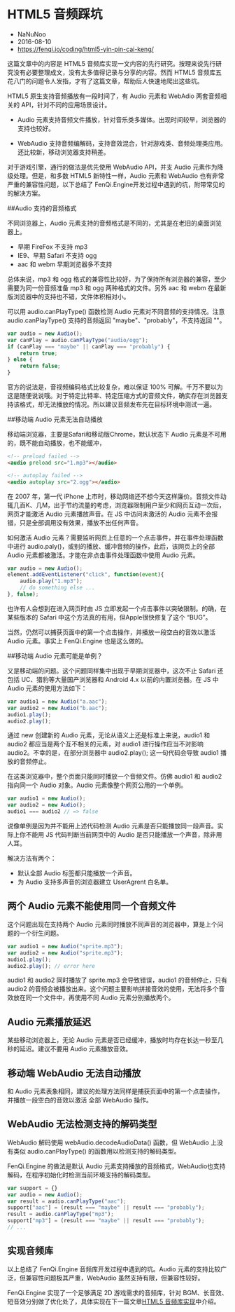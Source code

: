 # HTML5 音频踩坑

- NaNuNoo
- 2016-08-10
- https://fenqi.io/coding/html5-yin-pin-cai-keng/


这篇文章中的内容是 HTML5 音频库实现一文内容的先行研究。按理来说先行研究没有必要整理成文，没有太多值得记录与分享的内容。然而 HTML5 音频库五花八门的问题令人发指，才有了这篇文章，帮助后人快速地爬出这些坑。

HTML5 原生支持音频播放有一段时间了，有 Audio 元素和 WebAdio 两套音频相关的 API，针对不同的应用场景设计。

* Audio 元素支持音频文件播放，针对音乐类多媒体。出现时间较早，浏览器的支持也较好。

* WebAudio 支持音频编解码，支持音效混合，针对游戏类、音频处理类应用。还比较新，移动浏览器支持稍差。

对于游戏引擎，通行的做法是优先使用 WebAudio API，并支 Audio 元素作为降级处理。但是，和多数 HTML5 新特性一样，Audio 元素和 WebAudio 也有非常严重的兼容性问题，以下总结了 FenQi.Engine开发过程中遇到的坑，附带常见的的解决方案。

##Audio 支持的音频格式

不同浏览器上，Audio 元素支持的音频格式是不同的，尤其是在老旧的桌面浏览器上。

* 早期 FireFox 不支持 mp3
* IE9、早期 Safari 不支持 ogg
* aac 和 webm 早期浏览器多不支持

总体来说，mp3 和 ogg 格式的兼容性比较好，为了保持所有浏览器的兼容，至少需要为同一份音频准备 mp3 和 ogg 两种格式的文件。另外 aac 和 webm 在最新版浏览器中的支持也不错，文件体积相对小。

可以用 audio.canPlayType() 函数检测 Audio 元素对不同音频的支持情况。注意 audio.canPlayType() 支持的音频返回 "maybe"、"probably"，不支持返回 ""。

```js
var audio = new Audio();
var canPlay = audio.canPlayType("audio/ogg");
if (canPlay === "maybe" || canPlay === "probably") {
    return true;
} else {
    return false;
}
```

官方的说法是，音视频编码格式比较复杂，难以保证 100% 可解。千万不要以为这是随便说说哦。对于特定比特率、特定压缩方式的音频文件，确实存在浏览器支持该格式，却无法播放的情况。所以建议音频发布先在目标环境中测试一遍。

##移动端 Audio 元素无法自动播放

移动端浏览器，主要是Safari和移动版Chrome，默认状态下 Audio 元素是不可用的，既不能自动播放，也不能缓冲，

```html
<!-- preload failed -->
<audio preload src="1.mp3"></audio>

<!-- autoplay failed -->
<audio autoplay src="2.ogg"></audio>
```

在 2007 年，第一代 iPhone 上市时，移动网络还不想今天这样廉价。音频文件动辄几百K、几M，出于节约流量的考虑，浏览器限制用户至少和网页互动一次后，网页才能激活 Audio 元素播放声音。在 JS 中访问未激活的 Audio 元素不会报错，只是全部调用没有效果，播放不出任何声音。

如何激活 Audio 元素？需要监听网页上任意的一个点击事件，并在事件处理函数中进行 audio.paly()，或别的播放、缓冲音频的操作，此后，该网页上的全部 Audio 元素都被激活。才能在非点击事件处理函数中使用 Audio 元素。

```js
var audio = new Audio();
element.addEventListener("click", function(event){
    audio.play("1.mp3");
    // do something else ...
}, false);
```

也许有人会想到在进入网页时由 JS 立即发起一个点击事件以突破限制。的确，在某些版本的 Safari 中这个方法真的有用，但Apple很快修复了这个 “BUG”。

当然，仍然可以捕获页面中的第一个点击操作，并播放一段空白的音效以激活 Audio 元素。事实上 FenQi.Engine 也是这么做的。

##移动端 Audio 元素可能是单例？

又是移动端的问题。这个问题同样集中出现于早期浏览器中，这次不止 Safari 还包括 UC、猎豹等大量国产浏览器和 Android 4.x 以前的内置浏览器。在 JS 中 Audio 元素的使用方法如下：

```js
var audio1 = new Audio("a.aac");
var audio2 = new Audio("b.aac");
audio1.play();
audio2.play();
```

通过 new 创建新的 Audio 元素，无论从语义上还是标准上来说，audio1 和 audio2 都应当是两个互不相关的元素，对 audio1 进行操作应当不对影响 audio2。不幸的是，在部分浏览器中 audio2.play(); 这一句代码会导致 audio1 播放的音频停止。

在这类浏览器中，整个页面只能同时播放一个音频文件。仿佛 audio1 和 audio2 指向同一个 Audio 对象。Audio 元素像整个网页公用的一个单例。

```js
var audio1 = new Audio();
var audio2 = new Audio();
audio1 === audio2 // => false
```

说像单例是因为并不能用上述代码检测 Audio 元素是否只能播放同一段声音。实际上你不能用 JS 代码判断当前网页中的 Audio 是否只能播放一个声音，除非用人耳。

解决方法有两个：

* 默认全部 Audio 标签都只能播放一个声音。
* 为 Audio 支持多声音的浏览器建立 UserAgrent 白名单。

## 两个 Audio 元素不能使用同一个音频文件

这个问题出现在支持两个 Audio 元素同时播放不同声音的浏览器中，算是上个问题的一个衍生问题。

```js
var audio1 = new Audio("sprite.mp3");
var audio2 = new Audio("sprite.mp3");
audio1.play();
audio2.play(); // error here
```

audio1 和 audio2 同时播放了 sprite.mp3 会导致错误，audio1 的音频停止，只有 audio2 的音频会被播放出来。这个问题主要影响拼接音效的使用，无法将多个音效放在同一个文件中，再使用不同 Audio 元素分别播放两个。

## Audio 元素播放延迟

某些移动浏览器上，无论 Audio 元素是否已经缓冲，播放时均存在长达一秒至几秒的延迟。建议不要用 Audio 元素播放音效。

## 移动端 WebAudio 无法自动播放

和 Audio 元素表象相同，建议的处理方法同样是捕获页面中的第一个点击操作，并播放一段空白的音效以激活 全部 WebAudio 操作。

## WebAudio 无法检测支持的解码类型

WebAudio 解码使用 webAudio.decodeAudioData() 函数，但 WebAudio 上没有类似 audio.canPlayType() 的函数用以检测支持的解码类型。

FenQi.Engine 的做法是默认 Audio 元素支持播放的音频格式，WebAudio也支持解码，在程序初始化时检测当前环境支持的解码类型。

```js
var support = {}
var audio = new Audio();
var result = audio.canPlayType("aac");
support["aac"] = (result === "maybe" || result === "probably");
result = audio.canPlayType("mp3");
support["mp3"] = (result === "maybe" || result === "probably");
// ...
```

## 实现音频库

以上总结了 FenQi.Engine 音频库开发过程中遇到的坑。Audio 元素的支持比较广泛，但兼容性问题极其严重，WebAudio 虽然支持有限，但兼容性较好。

FenQi.Engine 实现了一个足够满足 2D 游戏需求的音频库，针对 BGM、长音效、短音效分别做了优化处了，具体实现在下一篇文章[HTML5 音频库实现](http:/fenqi.io/program/HTML5-yin-pin-ku-shi-xian/article.html)中介绍。
